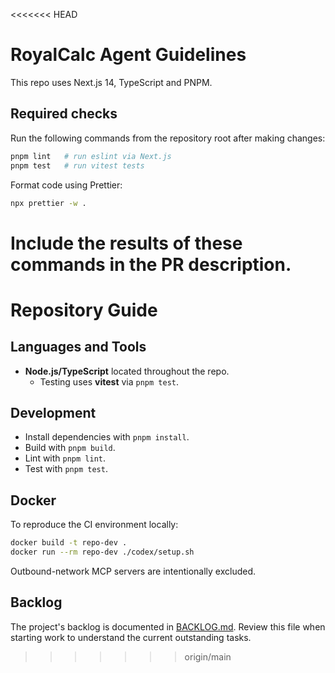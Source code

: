 <<<<<<< HEAD
# RoyalCalc Agent Guidelines

This repo uses Next.js 14, TypeScript and PNPM.

## Required checks

Run the following commands from the repository root after making changes:

```bash
pnpm lint   # run eslint via Next.js
pnpm test   # run vitest tests
```

Format code using Prettier:

```bash
npx prettier -w .
```

Include the results of these commands in the PR description.
=======
# Repository Guide

## Languages and Tools
- **Node.js/TypeScript** located throughout the repo.
  - Testing uses **vitest** via `pnpm test`.

## Development
- Install dependencies with `pnpm install`.
- Build with `pnpm build`.
- Lint with `pnpm lint`.
- Test with `pnpm test`.

## Docker
To reproduce the CI environment locally:
```bash
docker build -t repo-dev .
docker run --rm repo-dev ./codex/setup.sh
```

Outbound-network MCP servers are intentionally excluded.

## Backlog
The project's backlog is documented in [BACKLOG.md](./BACKLOG.md). Review this
file when starting work to understand the current outstanding tasks.
>>>>>>> origin/main
